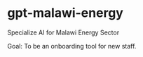 # gpt-malawi-energy

Specialize AI for Malawi Energy Sector

Goal: To be an onboarding tool for new staff.
